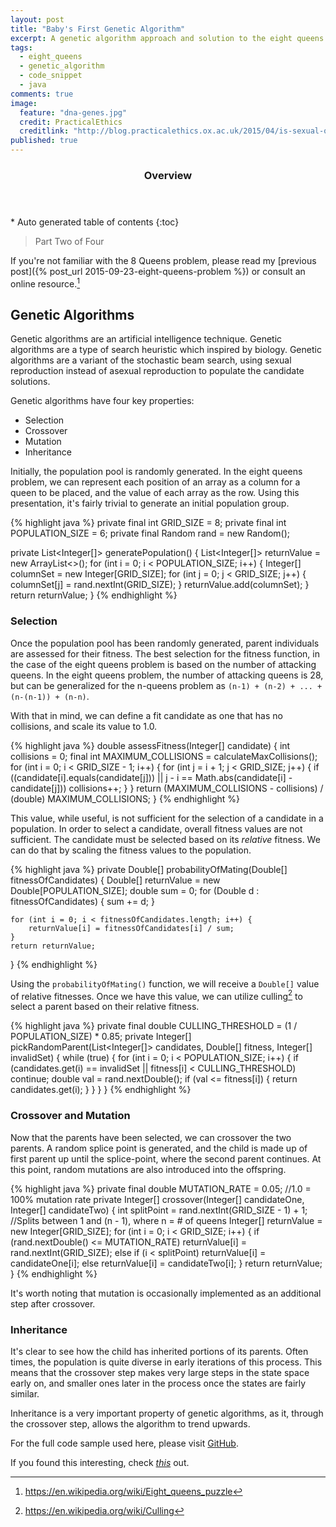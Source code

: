 ```yaml
---
layout: post
title: "Baby's First Genetic Algorithm"
excerpt: A genetic algorithm approach and solution to the eight queens problem.
tags: 
  - eight_queens
  - genetic_algorithm
  - code_snippet
  - java
comments: true
image: 
  feature: "dna-genes.jpg"
  credit: PracticalEthics
  creditlink: "http://blog.practicalethics.ox.ac.uk/2015/04/is-sexual-offending-genetic/"
published: true
---
```




<section id="table-of-contents" class="toc">
  <header>
    <h3>Overview</h3>
  </header>
<div id="drawer" markdown="1">
*  Auto generated table of contents
{:toc}
</div>
</section><!-- /#table-of-contents -->

> Part Two of Four

If you're not familiar with the 8 Queens problem, please read my [previous post]({% post_url 2015-09-23-eight-queens-problem %}) or consult an online resource.[^1]

## Genetic Algorithms

Genetic algorithms are an artificial intelligence technique. Genetic algorithms are a type of search heuristic which inspired by biology. Genetic algorithms are a variant of the stochastic beam search, using sexual reproduction instead of asexual reproduction to populate the candidate solutions.

Genetic algorithms have four key properties:

* Selection
* Crossover
* Mutation
* Inheritance

Initially, the population pool is randomly generated.  In the eight queens problem, we can represent each position of an array as a column for a queen to be placed, and the value of each array as the row. Using this presentation, it's fairly trivial to generate an initial population group.

{% highlight java %}
private final int GRID_SIZE = 8;
private final int POPULATION_SIZE = 6;
private final Random rand = new Random();

private List<Integer[]> generatePopulation() {
    List<Integer[]> returnValue = new ArrayList<>();
    for (int i = 0; i < POPULATION_SIZE; i++) {
        Integer[] columnSet = new Integer[GRID_SIZE];
        for (int j = 0; j < GRID_SIZE; j++) {
            columnSet[j] = rand.nextInt(GRID_SIZE);
        }
        returnValue.add(columnSet);
    }
    return returnValue;
}
{% endhighlight %}

### Selection

Once the population pool has been randomly generated, parent individuals are assessed for their fitness. The best selection for the fitness function, in the case of the eight queens problem is based on the number of attacking queens. In the eight queens problem, the number of attacking queens is 28, but can be generalized for the n-queens problem as `(n-1) + (n-2) + ... + (n-(n-1)) + (n-n)`.

With that in mind, we can define a fit candidate as one that has no collisions, and scale its value to 1.0.

{% highlight java %}
double assessFitness(Integer[] candidate) {
    int collisions = 0;
    final int MAXIMUM_COLLISIONS = calculateMaxCollisions();
    for (int i = 0; i < GRID_SIZE - 1; i++) {
        for (int j = i + 1; j < GRID_SIZE; j++) {
            if ((candidate[i].equals(candidate[j])) || j - i == Math.abs(candidate[i] - candidate[j]))
                collisions++;
        }
    }
    return (MAXIMUM_COLLISIONS - collisions) / (double) MAXIMUM_COLLISIONS;
}
{% endhighlight %}

This value, while useful, is not sufficient for the selection of a candidate in a population. In order to select a candidate, overall fitness values are not sufficient. The candidate must be selected based on its *relative* fitness. We can do that by scaling the fitness values to the population.

{% highlight java %}
private Double[] probabilityOfMating(Double[] fitnessOfCandidates) {
    Double[] returnValue = new Double[POPULATION_SIZE];
    double sum = 0;
    for (Double d : fitnessOfCandidates) {
        sum += d;
    }

    for (int i = 0; i < fitnessOfCandidates.length; i++) {
        returnValue[i] = fitnessOfCandidates[i] / sum;
    }
    return returnValue;
}
{% endhighlight %}

Using the `probabilityOfMating()` function, we will receive a `Double[]` value of relative fitnesses. Once we have this value, we can utilize culling[^2] to select a parent based on their relative fitness.

{% highlight java %}
private final double CULLING_THRESHOLD = (1 / POPULATION_SIZE) * 0.85;
private Integer[] pickRandomParent(List<Integer[]> candidates, Double[] fitness, Integer[] invalidSet) {
    while (true) {
        for (int i = 0; i < POPULATION_SIZE; i++) {
            if (candidates.get(i) == invalidSet || fitness[i] < CULLING_THRESHOLD)
                continue;
            double val = rand.nextDouble();
            if (val <= fitness[i]) {
                return candidates.get(i);
            }
        }
    }
}
{% endhighlight %}

### Crossover and Mutation

Now that the parents have been selected, we can crossover the two parents. A random splice point is generated, and the child is made up of first parent up until the splice-point, where the second parent continues. At this point, random mutations are also introduced into the offspring.

{% highlight java %}
private final double MUTATION_RATE = 0.05; //1.0 = 100% mutation rate
private Integer[] crossover(Integer[] candidateOne, Integer[] candidateTwo) {
    int splitPoint = rand.nextInt(GRID_SIZE - 1) + 1; //Splits between 1 and (n - 1), where n = # of queens
    Integer[] returnValue = new Integer[GRID_SIZE];
    for (int i = 0; i < GRID_SIZE; i++) {
        if (rand.nextDouble() <= MUTATION_RATE)
            returnValue[i] = rand.nextInt(GRID_SIZE);
        else if (i < splitPoint)
            returnValue[i] = candidateOne[i];
        else
            returnValue[i] = candidateTwo[i];
    }
    return returnValue;
}
{% endhighlight %}

It's worth noting that mutation is occasionally implemented as an additional step after crossover.

### Inheritance

It's clear to see how the child has inherited portions of its parents. Often times, the population is quite diverse in early iterations of this process. This means that the crossover step makes very large steps in the state space early on, and smaller ones later in the process once the states are fairly similar.

Inheritance is a very important property of genetic algorithms, as it, through the crossover step, allows the algorithm to trend upwards.

For the full code sample used here, please visit [GitHub](https://github.com/hesham8/daily-challenge/tree/master/8Queens). 


If you found this interesting, check *[this](http://www.damninteresting.com/on-the-origin-of-circuits/)* out.

[^1]: <https://en.wikipedia.org/wiki/Eight_queens_puzzle>
[^2]: <https://en.wikipedia.org/wiki/Culling>
